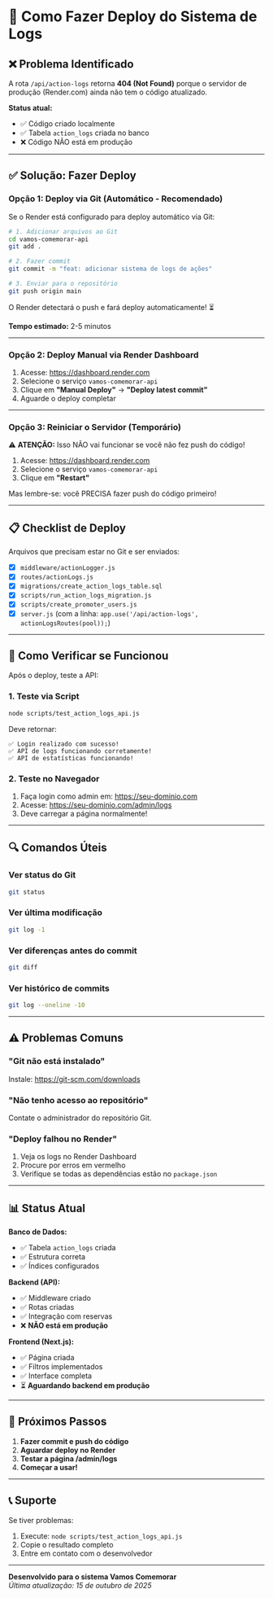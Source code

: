 # 🚀 Como Fazer Deploy do Sistema de Logs

## ❌ Problema Identificado

A rota `/api/action-logs` retorna **404 (Not Found)** porque o servidor de produção (Render.com) ainda não tem o código atualizado.

**Status atual:**
- ✅ Código criado localmente
- ✅ Tabela `action_logs` criada no banco
- ❌ Código NÃO está em produção

---

## ✅ Solução: Fazer Deploy

### Opção 1: Deploy via Git (Automático - Recomendado)

Se o Render está configurado para deploy automático via Git:

```bash
# 1. Adicionar arquivos ao Git
cd vamos-comemorar-api
git add .

# 2. Fazer commit
git commit -m "feat: adicionar sistema de logs de ações"

# 3. Enviar para o repositório
git push origin main
```

O Render detectará o push e fará deploy automaticamente! ⏳

**Tempo estimado:** 2-5 minutos

---

### Opção 2: Deploy Manual via Render Dashboard

1. Acesse: https://dashboard.render.com
2. Selecione o serviço `vamos-comemorar-api`
3. Clique em **"Manual Deploy"** → **"Deploy latest commit"**
4. Aguarde o deploy completar

---

### Opção 3: Reiniciar o Servidor (Temporário)

⚠️ **ATENÇÃO:** Isso NÃO vai funcionar se você não fez push do código!

1. Acesse: https://dashboard.render.com
2. Selecione o serviço `vamos-comemorar-api`
3. Clique em **"Restart"**

Mas lembre-se: você PRECISA fazer push do código primeiro!

---

## 📋 Checklist de Deploy

Arquivos que precisam estar no Git e ser enviados:

- [x] `middleware/actionLogger.js`
- [x] `routes/actionLogs.js`
- [x] `migrations/create_action_logs_table.sql`
- [x] `scripts/run_action_logs_migration.js`
- [x] `scripts/create_promoter_users.js`
- [x] `server.js` (com a linha: `app.use('/api/action-logs', actionLogsRoutes(pool));`)

---

## 🧪 Como Verificar se Funcionou

Após o deploy, teste a API:

### 1. Teste via Script
```bash
node scripts/test_action_logs_api.js
```

Deve retornar:
```
✅ Login realizado com sucesso!
✅ API de logs funcionando corretamente!
✅ API de estatísticas funcionando!
```

### 2. Teste no Navegador

1. Faça login como admin em: https://seu-dominio.com
2. Acesse: https://seu-dominio.com/admin/logs
3. Deve carregar a página normalmente!

---

## 🔍 Comandos Úteis

### Ver status do Git
```bash
git status
```

### Ver última modificação
```bash
git log -1
```

### Ver diferenças antes do commit
```bash
git diff
```

### Ver histórico de commits
```bash
git log --oneline -10
```

---

## ⚠️ Problemas Comuns

### "Git não está instalado"
Instale: https://git-scm.com/downloads

### "Não tenho acesso ao repositório"
Contate o administrador do repositório Git.

### "Deploy falhou no Render"
1. Veja os logs no Render Dashboard
2. Procure por erros em vermelho
3. Verifique se todas as dependências estão no `package.json`

---

## 📊 Status Atual

**Banco de Dados:**
- ✅ Tabela `action_logs` criada
- ✅ Estrutura correta
- ✅ Índices configurados

**Backend (API):**
- ✅ Middleware criado
- ✅ Rotas criadas
- ✅ Integração com reservas
- ❌ **NÃO está em produção**

**Frontend (Next.js):**
- ✅ Página criada
- ✅ Filtros implementados
- ✅ Interface completa
- ⏳ **Aguardando backend em produção**

---

## 🎯 Próximos Passos

1. **Fazer commit e push do código**
2. **Aguardar deploy no Render**
3. **Testar a página /admin/logs**
4. **Começar a usar!**

---

## 📞 Suporte

Se tiver problemas:
1. Execute: `node scripts/test_action_logs_api.js`
2. Copie o resultado completo
3. Entre em contato com o desenvolvedor

---

**Desenvolvido para o sistema Vamos Comemorar**  
*Última atualização: 15 de outubro de 2025*








